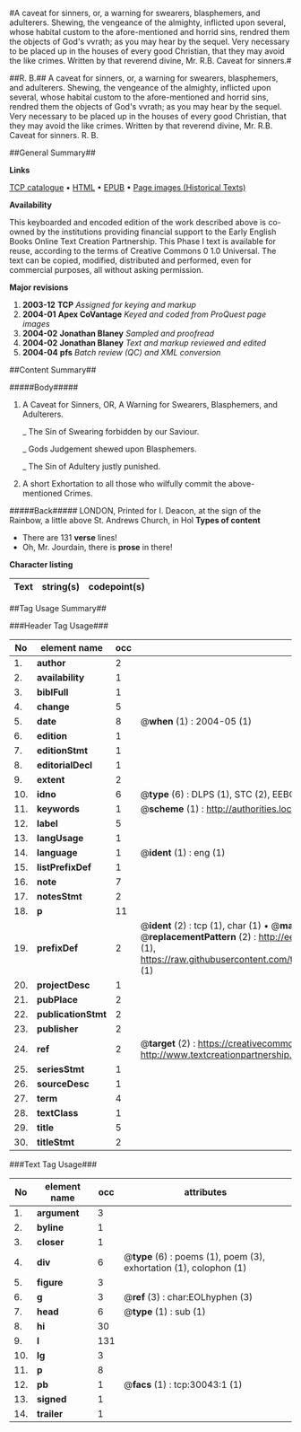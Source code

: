 #A caveat for sinners, or, a warning for swearers, blasphemers, and adulterers. Shewing, the vengeance of the almighty, inflicted upon several, whose habital custom to the afore-mentioned and horrid sins, rendred them the objects of God's vvrath; as you may hear by the sequel. Very necessary to be placed up in the houses of every good Christian, that they may avoid the like crimes. Written by that reverend divine, Mr. R.B. Caveat for sinners.#

##R. B.##
A caveat for sinners, or, a warning for swearers, blasphemers, and adulterers. Shewing, the vengeance of the almighty, inflicted upon several, whose habital custom to the afore-mentioned and horrid sins, rendred them the objects of God's vvrath; as you may hear by the sequel. Very necessary to be placed up in the houses of every good Christian, that they may avoid the like crimes. Written by that reverend divine, Mr. R.B.
Caveat for sinners.
R. B.

##General Summary##

**Links**

[TCP catalogue](http://www.ota.ox.ac.uk/tcp/)  • 
[HTML](http://tei.it.ox.ac.uk/tcp/Texts-HTML/free/A27/A27200.html)  • 
[EPUB](http://tei.it.ox.ac.uk/tcp/Texts-EPUB/free/A27/A27200.epub) • 
[Page images (Historical Texts)](https://data.historicaltexts.jisc.ac.uk/view?pubId=eebo-99825657e&pageId=eebo-99825657e-30043-1)

**Availability**

This keyboarded and encoded edition of the
	       work described above is co-owned by the institutions
	       providing financial support to the Early English Books
	       Online Text Creation Partnership. This Phase I text is
	       available for reuse, according to the terms of Creative
	       Commons 0 1.0 Universal. The text can be copied,
	       modified, distributed and performed, even for
	       commercial purposes, all without asking permission.

**Major revisions**

1. __2003-12__ __TCP__ *Assigned for keying and markup*
1. __2004-01__ __Apex CoVantage__ *Keyed and coded from ProQuest page images*
1. __2004-02__ __Jonathan Blaney__ *Sampled and proofread*
1. __2004-02__ __Jonathan Blaney__ *Text and markup reviewed and edited*
1. __2004-04__ __pfs__ *Batch review (QC) and XML conversion*

##Content Summary##

#####Body#####

1. A Caveat for Sinners, OR, A Warning for Swearers, Blasphemers, and Adulterers.

    _ The Sin of Swearing forbidden by our Saviour.

    _ Gods Judgement shewed upon Blasphemers.

    _ The Sin of Adultery justly punished.

1. A short Exhortation to all those who wilfully commit the above-mentioned Crimes.

#####Back#####
LONDON, Printed for I. Deacon, at the sign of the Rainbow, a little above St. Andrews Church, in Hol
**Types of content**

  * There are 131 **verse** lines!
  * Oh, Mr. Jourdain, there is **prose** in there!

**Character listing**


|Text|string(s)|codepoint(s)|
|---|---|---|

##Tag Usage Summary##

###Header Tag Usage###

|No|element name|occ|attributes|
|---|---|---|---|
|1.|__author__|2||
|2.|__availability__|1||
|3.|__biblFull__|1||
|4.|__change__|5||
|5.|__date__|8| @__when__ (1) : 2004-05 (1)|
|6.|__edition__|1||
|7.|__editionStmt__|1||
|8.|__editorialDecl__|1||
|9.|__extent__|2||
|10.|__idno__|6| @__type__ (6) : DLPS (1), STC (2), EEBO-CITATION (1), PROQUEST (1), VID (1)|
|11.|__keywords__|1| @__scheme__ (1) : http://authorities.loc.gov/ (1)|
|12.|__label__|5||
|13.|__langUsage__|1||
|14.|__language__|1| @__ident__ (1) : eng (1)|
|15.|__listPrefixDef__|1||
|16.|__note__|7||
|17.|__notesStmt__|2||
|18.|__p__|11||
|19.|__prefixDef__|2| @__ident__ (2) : tcp (1), char (1)  •  @__matchPattern__ (2) : ([0-9\-]+):([0-9IVX]+) (1), (.+) (1)  •  @__replacementPattern__ (2) : http://eebo.chadwyck.com/downloadtiff?vid=$1&page=$2 (1), https://raw.githubusercontent.com/textcreationpartnership/Texts/master/tcpchars.xml#$1 (1)|
|20.|__projectDesc__|1||
|21.|__pubPlace__|2||
|22.|__publicationStmt__|2||
|23.|__publisher__|2||
|24.|__ref__|2| @__target__ (2) : https://creativecommons.org/publicdomain/zero/1.0/ (1), http://www.textcreationpartnership.org/docs/. (1)|
|25.|__seriesStmt__|1||
|26.|__sourceDesc__|1||
|27.|__term__|4||
|28.|__textClass__|1||
|29.|__title__|5||
|30.|__titleStmt__|2||


###Text Tag Usage###

|No|element name|occ|attributes|
|---|---|---|---|
|1.|__argument__|3||
|2.|__byline__|1||
|3.|__closer__|1||
|4.|__div__|6| @__type__ (6) : poems (1), poem (3), exhortation (1), colophon (1)|
|5.|__figure__|3||
|6.|__g__|3| @__ref__ (3) : char:EOLhyphen (3)|
|7.|__head__|6| @__type__ (1) : sub (1)|
|8.|__hi__|30||
|9.|__l__|131||
|10.|__lg__|3||
|11.|__p__|8||
|12.|__pb__|1| @__facs__ (1) : tcp:30043:1 (1)|
|13.|__signed__|1||
|14.|__trailer__|1||
